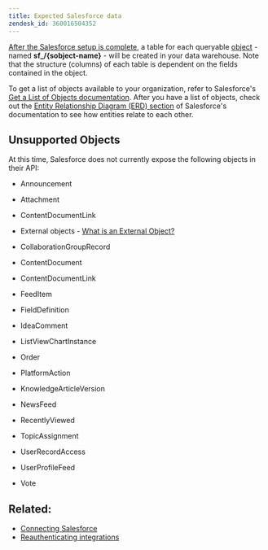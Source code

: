 ```yaml
---
title: Expected Salesforce data
zendesk_id: 360016504352
---
```


[After the Salesforce setup is complete](../integrations/salesforce.md), a table for each queryable [object](https://developer.salesforce.com/docs/atlas.en-us.api.meta/api/sforce_api_objects_concepts.htm) - named **sf\_/\{sobject-name}** - will be created in your data warehouse. Note that the structure (columns) of each table is dependent on the fields contained in the object.

To get a list of objects available to your organization, refer to Salesforce's [Get a List of Objects documentation](https://developer.salesforce.com/docs/atlas.en-us.api_rest.meta/api_rest/dome_describeGlobal.htm). After you have a list of objects, check out the [Entity Relationship Diagram (ERD) section](https://developer.salesforce.com/docs/atlas.en-us.api.meta/api/sforce_api_erd_majors.htm) of Salesforce's documentation to see how entities relate to each other.

## Unsupported Objects

At this time, Salesforce does not currently expose the following objects in their API:

* Announcement
* Attachment
* ContentDocumentLink
* External objects - [What is an External Object?](https://developer.salesforce.com/docs/atlas.en-us.api.meta/api/sforce_api_objects_external_objects.htm)
* CollaborationGroupRecord
* ContentDocument
* ContentDocumentLink
* FeedItem
* FieldDefinition
* IdeaComment
* ListViewChartInstance
* Order
* PlatformAction

* KnowledgeArticleVersion
* NewsFeed
* RecentlyViewed
* TopicAssignment
* UserRecordAccess
* UserProfileFeed
* Vote

## Related:

* [Connecting Salesforce](../integrations/salesforce.md)
* [Reauthenticating integrations](https://support.magento.com/hc/en-us/articles/360016733151)
